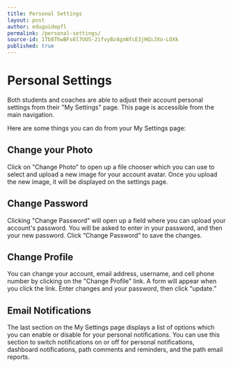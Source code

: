 ```yaml
---
title: Personal Settings
layout: post
author: eduguidepfl
permalink: /personal-settings/
source-id: 1Tb8ThwBFs6l7UUS-2ifvyBz4gnNfcE3jHQiJXo-LOXk
published: true
---
```

# Personal Settings

Both students and coaches are able to adjust their account personal settings from their "My Settings" page. This page is accessible from the main navigation.

Here are some things you can do from your My Settings page:

## Change your Photo

Click on "Change Photo" to open up a file chooser which you can use to select and upload a new image for your account avatar. Once you upload the new image, it will be displayed on the settings page.

## Change Password

Clicking "Change Password" will open up a field where you can upload your account's password. You will be asked to enter in your password, and then your new password. Click “Change Password” to save the changes.

## Change Profile

You can change your account, email address, username, and cell phone number by clicking on the "Change Profile" link. A form will appear when you click the link. Enter changes and your password, then click “update.”

## Email Notifications

The last section on the My Settings page displays a list of options which you can enable or disable for your personal notifications. You can use this section to switch notifications on or off for personal notifications, dashboard notifications, path comments and reminders, and the path email reports.


